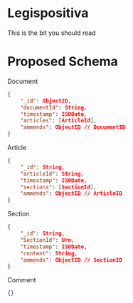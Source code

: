# Legispositiva

This is the bit you should read


# Proposed Schema

Document

```json
{
    "_id": ObjectID,
    "documentId": String,
    "timestamp": ISODate,
    "articles": [ArticleId],
    "ammends": ObjectID // DocumentID
}
```

Article

```json
{
    "_id": String,
    "articleId": String,
    "timestamp": ISODate,
    "sections": [SectionId],
    "ammends": ObjectID // ArticleID
}
```

Section

```json
{
    "_id": String,
    "SectionId": Urn,
    "timestamp": ISODate,
    "content": String,
    "ammends": ObjectID // SectionID
}
```

Comment

```json
{}
```
